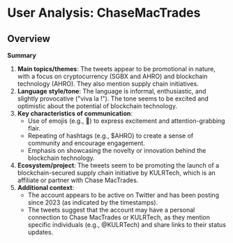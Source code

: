 # User Analysis: ChaseMacTrades

## Overview

**Summary**

1. **Main topics/themes**: The tweets appear to be promotional in nature, with a focus on cryptocurrency (SGBX and AHRO) and blockchain technology (AHRO). They also mention supply chain initiatives.
2. **Language style/tone**: The language is informal, enthusiastic, and slightly provocative ("viva la !"). The tone seems to be excited and optimistic about the potential of blockchain technology.
3. **Key characteristics of communication**:
	* Use of emojis (e.g., 👀) to express excitement and attention-grabbing flair.
	* Repeating of hashtags (e.g., $AHRO) to create a sense of community and encourage engagement.
	* Emphasis on showcasing the novelty or innovation behind the blockchain technology.
4. **Ecosystem/project**: The tweets seem to be promoting the launch of a blockchain-secured supply chain initiative by KULRTech, which is an affiliate or partner with Chase MacTrades.
5. **Additional context**:
	* The account appears to be active on Twitter and has been posting since 2023 (as indicated by the timestamps).
	* The tweets suggest that the account may have a personal connection to Chase MacTrades or KULRTech, as they mention specific individuals (e.g., @KULRTech) and share links to their status updates.